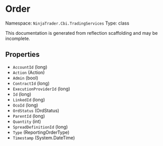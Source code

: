 # Order

Namespace: `NinjaTrader.Cbi.TradingServices`
Type: class

This documentation is generated from reflection scaffolding and may be incomplete.

## Properties
- `AccountId` (long)
- `Action` (Action)
- `Admin` (bool)
- `ContractId` (long)
- `ExecutionProviderId` (long)
- `Id` (long)
- `LinkedId` (long)
- `OcoId` (long)
- `OrdStatus` (OrdStatus)
- `ParentId` (long)
- `Quantity` (int)
- `SpreadDefinitionId` (long)
- `Type` (ReportingOrderType)
- `Timestamp` (System.DateTime)

